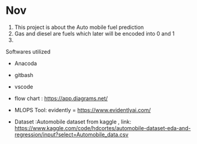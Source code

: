 # Nov
1. This project is about the Auto mobile fuel prediction
2. Gas and diesel are fuels which later will be encoded into 0 and 1
3. 

Softwares utilized
- Anacoda
- gitbash
- vscode
- flow chart : https://app.diagrams.net/
- MLOPS Tool:   evidently =  https://www.evidentlyai.com/

- Dataset :Automobile dataset  from kaggle ,
link:  https://www.kaggle.com/code/hdcortes/automobile-dataset-eda-and-regression/input?select=Automobile_data.csv
